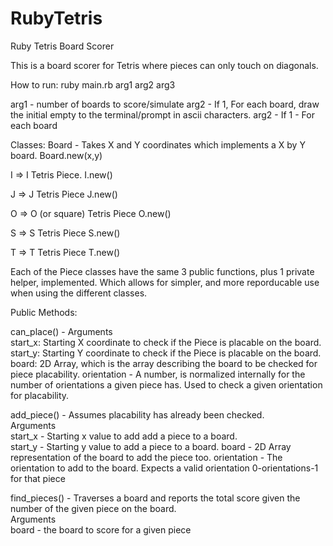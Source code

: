 # RubyTetris
Ruby Tetris Board Scorer

This is a board scorer for Tetris where pieces can only touch on diagonals.

How to run:
  ruby main.rb arg1 arg2 arg3
  
  arg1 - number of boards to score/simulate
  arg2 - If 1, For each board, draw the initial empty to the terminal/prompt in ascii characters.
  arg2 - If 1 - For each board

Classes:
  Board - Takes X and Y coordinates which implements a X by Y board.
    Board.new(x,y)
  
  I => I Tetris Piece.
    I.new()
    
  J => J Tetris Piece
    J.new()
    
  O => O (or square) Tetris Piece
    O.new()
    
  S => S Tetris Piece
    S.new()
    
  T => T Tetris Piece 
    T.new()
    
Each of the Piece classes have the same 3 public functions, plus 1 private helper, implemented. Which allows for simpler, and more reporducable use when using the  different classes.

Public Methods:

can_place() - Arguments<br>
  start_x: Starting X coordinate to check if the Piece is placable on the board.
  start_y: Starting Y coordinate to check if the Piece is placable on the board.
  board: 2D Array, which is the array describing the board to be checked for piece placability.
  orientation - A number, is normalized internally for the number of orientations a given piece has. Used to check a given orientation   for placability.
  
  
add_piece() - Assumes placability has already been checked.<br>
  Arguments<br>
  start_x - Starting x value to add add a piece to a board.  
  start_y - Starting y value to add a piece to a board.
  board -   2D Array representation of the board to add the piece too.
  orientation - The orientation to add to the board. Expects a valid orientation 0-orientations-1 for that piece
  
  find_pieces() - Traverses a board and reports the total score given the number of the given piece on the board.<br>
    Arguments<br>
    board - the board to score for a given piece
